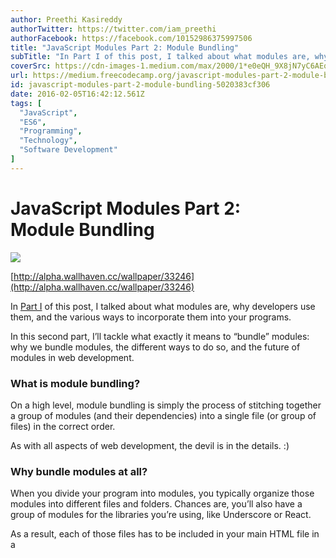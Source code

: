 ```yaml
---
author: Preethi Kasireddy
authorTwitter: https://twitter.com/iam_preethi
authorFacebook: https://facebook.com/10152986375997506
title: "JavaScript Modules Part 2: Module Bundling"
subTitle: "In Part I of this post, I talked about what modules are, why developers use them, and the various ways to incorporate them into your prog..."
coverSrc: https://cdn-images-1.medium.com/max/2000/1*e0eQH_9X8jN7yC6AEqlvdQ.jpeg
url: https://medium.freecodecamp.org/javascript-modules-part-2-module-bundling-5020383cf306
id: javascript-modules-part-2-module-bundling-5020383cf306
date: 2016-02-05T16:42:12.561Z
tags: [
  "JavaScript",
  "ES6",
  "Programming",
  "Technology",
  "Software Development"
]
---
```

# JavaScript Modules Part 2: Module Bundling







![](https://cdn-images-1.medium.com/max/2000/1*e0eQH_9X8jN7yC6AEqlvdQ.jpeg)

[http://alpha.wallhaven.cc/wallpaper/33246](http://alpha.wallhaven.cc/wallpaper/33246)







In [Part I](https://medium.freecodecamp.com/javascript-modules-a-beginner-s-guide-783f7d7a5fcc?source=latest---------1) of this post, I talked about what modules are, why developers use them, and the various ways to incorporate them into your programs.

In this second part, I’ll tackle what exactly it means to “bundle” modules: why we bundle modules, the different ways to do so, and the future of modules in web development.

### What is module bundling?

On a high level, module bundling is simply the process of stitching together a group of modules (and their dependencies) into a single file (or group of files) in the correct order.

As with all aspects of web development, the devil is in the details. :)

### Why bundle modules at all?

When you divide your program into modules, you typically organize those modules into different files and folders. Chances are, you’ll also have a group of modules for the libraries you’re using, like Underscore or React.

As a result, each of those files has to be included in your main HTML file in a **_<script>_** tag, which is then loaded by the browser when a user visits your home page. Having separate **_<script>_** tags for each file means that the browser has to load each file individually: one… by… one.

…Which is bad news for page load time.

To get around this problem, we bundle, or “concatenate” all our files into one big file (or a couple files as the case may be) in order to reduce the number of requests. When you hear developers talking about the “build step” or “build process,” this is what they’re talking about.

Another common approach to speed up the bundling operation is to “minify” the bundled code. Minification is the process of removing unnecessary characters from source code (e.g. whitespace, comments, new line characters, etc.), in order to reduce the overall size of the content without changing the functionality of the code.

Less data means less browser processing time, which in turn reduces the time it takes to download files. If you’ve ever seen a file that had a “min” extension like “[underscore-min.js](https://github.com/jashkenas/underscore/blob/master/underscore-min.js)”, you probably noticed that the minified version is pretty tiny (and unreadable) compared to the [full version](https://github.com/jashkenas/underscore/blob/master/underscore.js).

Task runners like Gulp and Grunt make concatenation and minification straightforward for developers, ensuring that human-readable code stays exposed for developers while machine-optimized code gets bundled for browsers.

### What are the different ways to bundle modules?

Concatenating and minifying your files works great when you’re using one of the standard module patterns (discussed in the [previous post](https://medium.freecodecamp.com/javascript-modules-a-beginner-s-guide-783f7d7a5fcc#.y8hs0nsne)) to define your modules. All you’re really doing is mashing together a bunch of plain vanilla JavaScript code.

However, if you’re adhering to _non-native_ module systems that browsers can’t interpret like CommonJS or AMD (or even _native_ ES6 module formats), you’ll need to use a specialized tool to convert your modules into properly-ordered browser-friendly code. That’s where Browserify, RequireJS, Webpack, and other “module bundlers” or “module loaders” come into play.

In addition to bundling and/or loading your modules, module bundlers offer a ton of additional features like auto-recompiling code when you make a change or producing source maps for debugging.

Let’s walk through some common module bundling methods:

### Bundling CommonJS

As you know from [Part 1](https://medium.freecodecamp.com/javascript-modules-a-beginner-s-guide-783f7d7a5fcc#.y8hs0nsne), CommonJS loads modules synchronously, which would be fine except that it’s not practical for browsers. I mentioned that there was a workaround to this — one of them is a module bundler called Browserify. Browserify is a tool that compiles CommonJS modules for the browser.

For example, let’s say you have this main.js file that imports a module to calculate the average of an array of numbers:





<iframe width="700" height="250" src="https://medium.freecodecamp.org/media/5f754145153f26483ff0ebcd5d5cd3ef?postId=5020383cf306" data-media-id="5f754145153f26483ff0ebcd5d5cd3ef" allowfullscreen="" frameborder="0"></iframe>





So in this case, we have one dependency (myDependency). Using the command below, Browserify recursively bundles up all the required module(s) starting at main.js into a single file called bundle.js:





<iframe width="700" height="250" src="https://medium.freecodecamp.org/media/25322d1eaca04c36d6e53d660e12ef25?postId=5020383cf306" data-media-id="25322d1eaca04c36d6e53d660e12ef25" allowfullscreen="" frameborder="0"></iframe>





Browserify does this by jumping in to parse the [AST](https://en.wikipedia.org/wiki/Abstract_syntax_tree) for each **_require_** call in order to traverse the entire dependency graph of your project. Once it’s figured out how your dependencies are structured, it bundles them all in the right order into a single file. At that point, all you have to do is insert a single **_<script>_** tag with your **_“bundle.js”_** file into your html to ensure that all of your source code is downloaded in one HTTP request. Bam! Bundled to go.

Similarly, if you have multiple files with multiple dependencies, you simply tell Browserify what your entry file is and sit back while it does its magic.

The final product: bundled files prepped and ready for tools like Minify-JS to minify the bundled code.

### Bundling AMD

If you’re using AMD, you’ll want to use an AMD _loader_ like RequireJS or Curl. A module loader (vs. a bundler) dynamically loads modules that your program needs to run.

As a reminder, one of the main differences of AMD over CommonJS is that it loads modules asynchronously. In this sense, with AMD, you technically don’t actually need a build step where you bundle your modules into one file since you’re loading your modules asynchronously — meaning you’re progressively downloading only those files which are strictly necessary to execute the program instead of downloading all the files at once when the user first visits the page.

In reality, however, the overhead of high-volume requests over time for every user action doesn’t make much sense in production. Most web developers still use build tools to bundle and minify their AMD modules for optimal performance, using tools like RequireJS optimizer, [r.js](http://requirejs.org/docs/optimization.html), for example.

Overall, the difference between AMD and CommonJS when it comes to bundling is this: during development, AMD apps can get away without a build step. At least, until you push the code live, at which point optimizers like r.js can step in to handle it.

For an interesting discussion on CommonJS vs. AMD, check out this post at [Tom Dale’s blog](http://tomdale.net/2012/01/amd-is-not-the-answer/) :)

### Webpack

So far as bundlers go, Webpack is the new kid on the block. It was designed to be agnostic to the module system you use, allowing developers to use CommonJS, AMD, or ES6 as appropriate.

You might be wondering why we need Webpack when we already have other bundlers like Browserify and RequireJS that get the job done and do a pretty darn good job at it. Well, for one, Webpack provides some useful features like “code splitting” — a way to split your codebase into “chunks” which are loaded on demand.

For example, if you have a web app with blocks of code that are only required under certain circumstances, it might not be efficient to put the whole codebase into a single massive bundled file. In this case, you could use code splitting to extract code into bundled chunks that can be loaded on demand, avoiding trouble with big up-front payloads when most users only need the core of your application.

Code splitting is just one of many compelling features Webpack offers, and the Internet is full of strong opinion pieces on whether Webpack or Browserify is better. Here are just a few of the more level-headed discussions that I found useful for wrapping my head around the issue:

*   [https://gist.github.com/substack/68f8d502be42d5cd4942](https://gist.github.com/substack/68f8d502be42d5cd4942)
*   [http://mattdesl.svbtle.com/browserify-vs-webpack](http://mattdesl.svbtle.com/browserify-vs-webpack)
*   [http://blog.namangoel.com/browserify-vs-webpack-js-drama](http://blog.namangoel.com/browserify-vs-webpack-js-drama)

### ES6 modules

Back already? Good! Because next up I want to talk about ES6 modules, which in some ways could reduce the need for bundlers in the future. (you’ll see what I mean momentarily.) First, let’s understand how ES6 modules are loaded.

The most important difference between the current JS Module formats (CommonJS, AMD) and ES6 modules is that ES6 modules are designed with static analysis in mind. What this means is that when you import modules, the import is resolved at compile time — that is, before the script starts executing. This allows us to remove exports that are not used by other modules before we run the program. Removing unused exports can lead to significant space savings, reducing stress on the browser.

One common question that comes up is: how is this any different from the dead code elimination that happens when you use something like UglifyJS to minify your code? The answer is, as always, “it depends.”

_(NOTE: Dead code elimination is an optimization step which removes unused code and variables — think of it as removing the excess baggage that your bundled program doesn’t need to run, *after* it’s been bundled)._

Sometimes, dead code elimination could work exactly the same between UglifyJS and ES6 modules, and other times not. There’s a cool example at [Rollup’s wiki](https://github.com/rollup/rollup)) if you want to check it out.

What makes ES6 modules different is the different approach to dead code elimination, called “tree shaking”. Tree shaking is essentially dead code elimination reversed. It only _includes_ code that your bundle needs to run, rather than excluding code your bundle doesn’t need. Let’s look at an example of tree shaking:

Let’s say we have a utils.js file with the functions below, each of which we export using ES6 syntax:





<iframe width="700" height="250" src="https://medium.freecodecamp.org/media/ec77b878169ee96b082bc64749970084?postId=5020383cf306" data-media-id="ec77b878169ee96b082bc64749970084" allowfullscreen="" frameborder="0"></iframe>





Next, let’s say we don’t know what utils functions we want to use in our program, so we go ahead and import all of the modules in main.js like so:





<iframe width="700" height="250" src="https://medium.freecodecamp.org/media/b0138adcd916f39c39c679b522fdc458?postId=5020383cf306" data-media-id="b0138adcd916f39c39c679b522fdc458" allowfullscreen="" frameborder="0"></iframe>





And then we later end up only using the each function:





<iframe width="700" height="250" src="https://medium.freecodecamp.org/media/ee8d734f183d29fca8febcc6b1480364?postId=5020383cf306" data-media-id="ee8d734f183d29fca8febcc6b1480364" allowfullscreen="" frameborder="0"></iframe>





The “tree shaken” version of our main.js file would look like this once the modules have been loaded:





<iframe width="700" height="250" src="https://medium.freecodecamp.org/media/b85b72e8d19ad13b09cc39339fde7905?postId=5020383cf306" data-media-id="b85b72e8d19ad13b09cc39339fde7905" allowfullscreen="" frameborder="0"></iframe>





Notice how the only exports included are the ones we use: **each**.

Meanwhile, if we decide to use the filter function instead of the each function, we wind up looking at something like this:





<iframe width="700" height="250" src="https://medium.freecodecamp.org/media/6eab3a110307068b35f9697c02d5a6ec?postId=5020383cf306" data-media-id="6eab3a110307068b35f9697c02d5a6ec" allowfullscreen="" frameborder="0"></iframe>





The tree shaken version looks like:





<iframe width="700" height="250" src="https://medium.freecodecamp.org/media/b5019f0164f18c7fc6e8b8712a8466f3?postId=5020383cf306" data-media-id="b5019f0164f18c7fc6e8b8712a8466f3" allowfullscreen="" frameborder="0"></iframe>





Notice how this time both **_each_** and **_filter_** are included. This is because **_filter_** is defined to use **_each_**, so we need both exports for the module to work.

Pretty slick, huh?

I challenge you to play around and explore tree shaking in Rollup.js’s [live demo and editor](http://rollupjs.org/).

### Building ES6 modules

Ok, so we know that ES6 modules are loaded differently than other module formats, but we still haven’t talked about the build step for when you’re using ES6 modules.

Unfortunately, ES6 modules still require some extra work, since there isn’t a native implementation for how browsers load ES6 modules just yet.



![](https://cdn-images-1.medium.com/max/1600/1*lpAgpggDLcK1a3MBEbmODg.png)

[https://developer.mozilla.org/en-US/docs/Web/JavaScript/Reference/Statements/import](https://developer.mozilla.org/en-US/docs/Web/JavaScript/Reference/Statements/import)



Here are a couple of the options for building/converting ES6 modules to work in the browser, with **#1** being the most common approach today:

1.  Use a transpiler (e.g. Babel or Traceur) to transpile your ES6 code to ES5 code in either CommonJS, AMD, or UMD format. Then pipe the transpiled code through a module bundler like Browserify or Webpack to create one or more bundled files.
2.  Use [Rollup.js](http://rollupjs.org/), which is very similar to option #1 except that Rollup piggybacks on the power of ES6 modules to statically analyze your ES6 code and dependencies before bundling. It uses “tree shaking” to include the bare minimum in your bundle. Overall, the main benefit of Rollup.js over Browserify or Webpack when you’re using ES6 modules is that tree shaking could make your bundles smaller. The caveat is that Rollup provide several formats to bundle your code to, including ES6, CommonJS, AMD, UMD, or IIFE. The IIFE and UMD bundles would work in your browser as they are, but if you choose to bundle to AMD, CommonJS, or ES6, you need to find other methods to convert that code into a format the browser understands (e.g. by using Browserify, Webpack, RequireJS, etc.).

### Jumping through hoops

As web developers, we have to jump through a lot of hoops. It’s not always easy to convert our beautiful ES6 modules into something browsers can interpret.

The question is, when will ES6 modules run in the browser without all this overhead?

The answer, thankfully, “sooner than later.”

ECMAScript currently has a specification for a solution called the [ECMAScript 6 module loader API](https://github.com/ModuleLoader/es6-module-loader). In short, this is a programmatic, Promise-based API that is supposed to dynamically load your modules and cache them so that subsequent imports do not reload a new version of the module.

It’ll look something like this:

**myModule.js**





<iframe width="700" height="250" src="https://medium.freecodecamp.org/media/76214289358850ffc4e1024ae9960f2e?postId=5020383cf306" data-media-id="76214289358850ffc4e1024ae9960f2e" allowfullscreen="" frameborder="0"></iframe>





**main.js**





<iframe width="700" height="250" src="https://medium.freecodecamp.org/media/552a1d073d7c047b7797039a9881b62b?postId=5020383cf306" data-media-id="552a1d073d7c047b7797039a9881b62b" allowfullscreen="" frameborder="0"></iframe>





Alternately, you could also define modules by specifying “type=module” directly in the script tag, like so:





<iframe width="700" height="250" src="https://medium.freecodecamp.org/media/121a6ee0064027770d88aecee972ec5f?postId=5020383cf306" data-media-id="121a6ee0064027770d88aecee972ec5f" allowfullscreen="" frameborder="0"></iframe>





If you haven’t checked out the repo for the module loader API polyfill yet, I strongly encourage you to at least [take a peek](https://github.com/ModuleLoader/es6-module-loader).

Moreover, if you want to test-drive this approach, check out [SystemJS](https://github.com/systemjs/systemjs), which is built on top of the [ES6 Module Loader polyfill](https://github.com/ModuleLoader/es6-module-loader) . SystemJS dynamically loads any module format (ES6 modules, AMD, CommonJS and/or global scripts) in the browser and in Node. It keeps track of all loaded modules in a “module registry” to avoid re-loading modules that were previously loaded. Not to mention that it also automatically transpiles ES6 modules (if you simply set an option) and has the ability to load any module type from any other type! Pretty neat.

### Will we still need bundlers now that we have native ES6 modules?

The rising popularity of ES6 modules has some interesting consequences:

#### Will HTTP/2 make module bundlers obsolete?

With HTTP/1, we’re only allowed one request per TCP connection. That’s why in loading multiple resources requires multiple requests. With HTTP/2, everything changes. HTTP/2 is fully multiplexed, meaning multiple requests and responses can happen in parallel. As a result, we can serve multiple requests simultaneously with a single connection.

Since the cost per HTTP request is significantly lower than HTTP/1, loading a bunch of modules isn’t going to be a huge performance issue in the long run. Some argue that this means module bundling isn’t going to be necessary anymore. It’s certainly possible, but it really depends on the situation.

For one, module bundling offers benefits that HTTP/2 doesn’t account for, like removing unused exports to save space. If you’re building a website where every tiny bit of performance matters, bundling may give you incremental advantages in the long run. That said, if your performance needs aren’t so extreme, you could potentially save time at minimal cost by skipping the build step altogether.

Overall, we’re still pretty far away from having a majority of websites serving their code over HTTP/2\. I’m inclined to predict that the build process is here to stay _at least_ for the near term.

PS: There are other differences with HTTP/2 as well, and if you’re curious, here’s a [great resource](https://http2.github.io/faq/#what-are-the-key-differences-to-http1x).

#### Will CommonJS , AMD, and UMD become obsolete?

Once ES6 becomes _the_ module standard, do we really need other non-native module formats?

I doubt it.

Web development stands to benefit greatly from following a single standardized method to import and export modules in JavaScript, free of intermediary steps. How long will it take to reach the point where ES6 is the module standard?

Chances are, quite a while ;)

Plus, there are many people who like having “flavors” to choose from, so the “one truthful approach” may not ever become a reality.

### Conclusion

I hope this two-part post helped clear up some of the jargon developers use when talking about modules and module bundling. Go ahead and check out [part I](https://medium.freecodecamp.com/javascript-modules-a-beginner-s-guide-783f7d7a5fcc#.y8hs0nsne) if you found any of the terms above confusing.

As always, talk to me in the comments and feel free to ask questions!

Happy bundling :)








